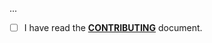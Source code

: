 <!--- Provide a general summary of your changes in the Title above -->

...

- [ ] I have read the **[CONTRIBUTING](https://github.com/bradietilley/pest-printer/blob/main/.github/CONTRIBUTING.md)** document.
